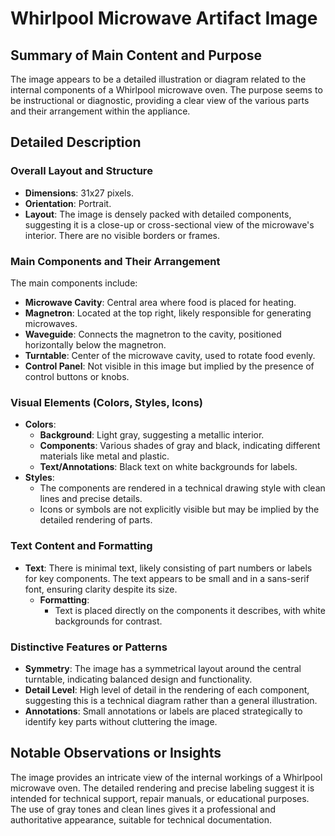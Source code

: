 # Whirlpool Microwave Artifact Image

## Summary of Main Content and Purpose
The image appears to be a detailed illustration or diagram related to the internal components of a Whirlpool microwave oven. The purpose seems to be instructional or diagnostic, providing a clear view of the various parts and their arrangement within the appliance.

## Detailed Description

### Overall Layout and Structure
- **Dimensions**: 31x27 pixels.
- **Orientation**: Portrait.
- **Layout**: The image is densely packed with detailed components, suggesting it is a close-up or cross-sectional view of the microwave's interior. There are no visible borders or frames.

### Main Components and Their Arrangement
The main components include:
- **Microwave Cavity**: Central area where food is placed for heating.
- **Magnetron**: Located at the top right, likely responsible for generating microwaves.
- **Waveguide**: Connects the magnetron to the cavity, positioned horizontally below the magnetron.
- **Turntable**: Center of the microwave cavity, used to rotate food evenly.
- **Control Panel**: Not visible in this image but implied by the presence of control buttons or knobs.

### Visual Elements (Colors, Styles, Icons)
- **Colors**:
  - **Background**: Light gray, suggesting a metallic interior.
  - **Components**: Various shades of gray and black, indicating different materials like metal and plastic.
  - **Text/Annotations**: Black text on white backgrounds for labels.
- **Styles**:
  - The components are rendered in a technical drawing style with clean lines and precise details.
  - Icons or symbols are not explicitly visible but may be implied by the detailed rendering of parts.

### Text Content and Formatting
- **Text**: There is minimal text, likely consisting of part numbers or labels for key components. The text appears to be small and in a sans-serif font, ensuring clarity despite its size.
  - **Formatting**:
    - Text is placed directly on the components it describes, with white backgrounds for contrast.

### Distinctive Features or Patterns
- **Symmetry**: The image has a symmetrical layout around the central turntable, indicating balanced design and functionality.
- **Detail Level**: High level of detail in the rendering of each component, suggesting this is a technical diagram rather than a general illustration.
- **Annotations**: Small annotations or labels are placed strategically to identify key parts without cluttering the image.

## Notable Observations or Insights
The image provides an intricate view of the internal workings of a Whirlpool microwave oven. The detailed rendering and precise labeling suggest it is intended for technical support, repair manuals, or educational purposes. The use of gray tones and clean lines gives it a professional and authoritative appearance, suitable for technical documentation.